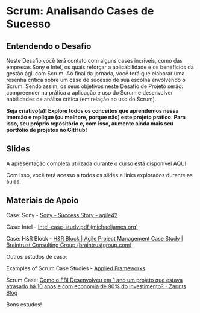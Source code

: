 # Scrum: Analisando Cases de Sucesso

## Entendendo o Desafio
Neste Desafio você terá contato com alguns cases incríveis, como das empresas Sony e Intel, os quais reforçar a aplicabilidade e os benefícios da gestão ágil com Scrum. Ao final da jornada, você terá que elaborar uma resenha crítica sobre um case de sucesso de sua escolha envolvendo o Scrum. Sendo assim, os seus objetivos neste Desafio de Projeto serão: compreender na prática a aplicação e uso do Scrum e desenvolver habilidades de análise crítica (em relação ao uso do Scrum).
 
**Seja criativo(a)! Explore todos os conceitos que aprendemos nessa imersão e replique (ou melhore, porque não) este projeto prático. Para isso, seu próprio repositório e, com isso, aumente ainda mais seu portfólio de projetos no GitHub!**
 
## Slides
A apresentação completa utilizada durante o curso está disponível [AQUI](https://academiapme-my.sharepoint.com/:b:/g/personal/kawan_dio_me/EYRRRZFdNElJi1j3-60lEBMBZOTsvPRtBiP_pllo0l-REw?e=nhaElm)

Com isso, você terá acesso a todos os slides e links explorados durante as aulas. 

## Materiais de Apoio
Case: Sony - [Sony - Success Story - agile42](https://www.agile42.com/en/success-stories/success-story-sony) 

Case: Intel - [Intel-case-study.pdf (michaeljames.org)](http://www.michaeljames.org/Intel-case-study.pdf) 

Case: H&R Block - [H&R Block | Agile Project Management Case Study | Braintrust Consulting Group (braintrustgroup.com)](https://www.braintrustgroup.com/case-study/hr-block-case-study/) 

Outros estudos de caso:

Examples of Scrum Case Studies - [Applied Frameworks](https://appliedframeworks.com/scrum-case-studies-examples/) 

Scrum Case: [Como o FBI Desenvolveu em 1 ano um projeto que estava atrasado há 10 anos e com economia de 90% do investimento? - Zappts Blog](https://www.zappts.com/blog/scrum-case-como-o-fbi-desenvolveu-em-1-ano-um-projeto-que-estava-atrasado-ha-10-anos-e-com-economia-de-90-do-investimento/)  

Bons estudos! 